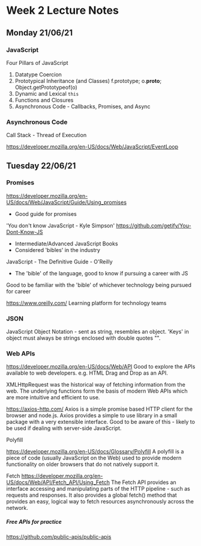 # Week 2 Lecture Notes

## Monday 21/06/21

### JavaScript

Four Pillars of JavaScript

1. Datatype Coercion
2. Prototypical Inheritance (and Classes)
	f.prototype; o.__proto__; Object.getPrototypeof(o)
3. Dynamic and Lexical `this`
4. Functions and Closures
5. Asynchronous Code - Callbacks, Promises, and Async

### Asynchronous Code

Call Stack - Thread of Execution

https://developer.mozilla.org/en-US/docs/Web/JavaScript/EventLoop

## Tuesday 22/06/21

### Promises

https://developer.mozilla.org/en-US/docs/Web/JavaScript/Guide/Using_promises
- Good guide for promises

'You don't know JavaScript - Kyle Simpson'
https://github.com/getify/You-Dont-Know-JS
- Intermediate/Advanced JavaScript Books
- Considered 'bibles' in the industry

JavaScript - The Definitive Guide - O'Reilly
- The 'bible' of the language, good to know if pursuing a career with JS

Good to be familiar with the 'bible' of whichever technology being pursued for career

https://www.oreilly.com/
Learning platform for technology teams

### JSON

JavaScript Object Notation - sent as string, resembles an object.
'Keys' in object must always be strings enclosed with double quotes "".

### Web APIs

https://developer.mozilla.org/en-US/docs/Web/API
Good to explore the APIs available to web developers.
e.g. HTML Drag and Drop as an API.
 
XMLHttpRequest was the historical way of fetching information from the web.
The underlying functions form the basis of modern Web APIs which are more intuitive and efficient to use.

https://axios-http.com/
Axios is a simple promise based HTTP client for the browser and node.js. Axios provides a simple to use library in a small package with a very extensible interface.
Good to be aware of this - likely to be used if dealing with server-side JavaScript.

Polyfill

https://developer.mozilla.org/en-US/docs/Glossary/Polyfill
A polyfill is a piece of code (usually JavaScript on the Web) used to provide modern functionality on older browsers that do not natively support it.

Fetch
https://developer.mozilla.org/en-US/docs/Web/API/Fetch_API/Using_Fetch
The Fetch API provides an interface accessing and manipulating parts of the HTTP pipeline - such as requests and responses.
It also provides a global fetch() method that provides an easy, logical way to fetch resources asynchronously across the network.

##### Free APIs for practice

https://github.com/public-apis/public-apis
